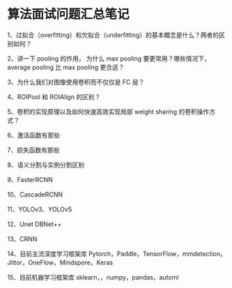 #                                                                   算法面试问题汇总笔记

1、过拟合（overfitting）和欠拟合（underfitting）的基本概念是什么？两者的区别如何？

2、讲一下 pooling 的作用， 为什么 max pooling 要更常用？哪些情况下，average pooling 比 max pooling 更合适？

3、为什么我们对图像使用卷积而不仅仅是 FC 层？

4、ROIPool 和 ROIAlign 的区别？


5、卷积的实现原理以及如何快速高效实现局部 weight sharing 的卷积操作方式？

6、激活函数有那些

7、损失函数有那些

8、语义分割与实例分割区别

9、FasterRCNN

10、CascadeRCNN

11、YOLOv3、YOLOv5

12、Unet DBNet++

13、CRNN

14、目前主流深度学习框架库
Pytorch，Paddle，TensorFlow，mmdetection，Jittor，OneFlow，Mindspore，Keras

15、目前机器学习框架库
sklearn，，numpy，pandas，automl

